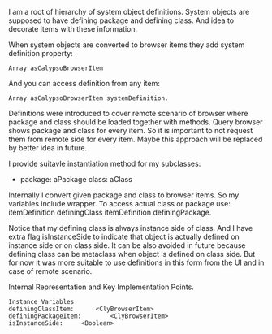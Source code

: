 I am a root of hierarchy of system object definitions.
System objects are supposed to have defining package and defining class.
And idea to decorate items with these information.

When system objects are converted to browser items they add system definition property: 
	
	Array asCalypsoBrowserItem 

And you can access definition from any item: 

	Array asCalypsoBrowserItem systemDefinition.

Definitions were introduced to cover remote scenario of browser where package and class should be loaded together with methods.
Query browser shows package and class for every item. So it is important to not request them from remote side for every item.
Maybe this approach will be replaced by better idea in future.

I provide suitavle instantiation method for my subclasses: 

- package: aPackage class: aClass 

Internally I convert given package and class to browser items. So my variables include wrapper.
To access actual class or package use: 
		itemDefinition definingClass
		itemDefinition definingPackage.

Notice that my defining class is always instance side of class. And I have extra flag isInstanceSide to indicate that object is actually defined on instance side or on class side. 
It can be also avoided in future because defining class can be metaclass when object is defined on class side.
But for now it was more suitable to use definitions in this form from the UI and in case of remote scenario.
   
Internal Representation and Key Implementation Points.

    Instance Variables
	definingClassItem:		<ClyBrowserItem>
	definingPackageItem:		<ClyBrowserItem>
	isInstanceSide:		<Boolean>